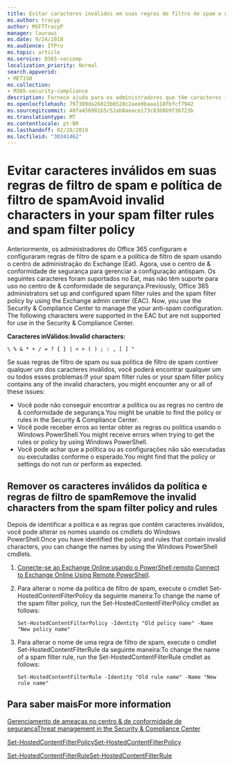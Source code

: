 ```yaml
---
title: Evitar caracteres inválidos em suas regras de filtro de spam e na política de filtro de spam
ms.author: tracyp
author: MSFTTracyP
manager: laurawi
ms.date: 9/24/2018
ms.audience: ITPro
ms.topic: article
ms.service: O365-seccomp
localization_priority: Normal
search.appverid:
- MET150
ms.collection:
- M365-security-compliance
description: Fornece ajuda para os administradores que têm caracteres inválidos na configuração antispam e estão em problemas ao tentar usar o centro de conformidade &amp; de segurança.
ms.openlocfilehash: 797389da26823b6528c2aee0baaa118fbfcf7942
ms.sourcegitcommit: 48fa456981b5c52ab8aeace173c8366b9f36723b
ms.translationtype: MT
ms.contentlocale: pt-BR
ms.lasthandoff: 02/28/2019
ms.locfileid: "30341462"
---
```

# <a name="avoid-invalid-characters-in-your-spam-filter-rules-and-spam-filter-policy"></a><span data-ttu-id="68b00-103">Evitar caracteres inválidos em suas regras de filtro de spam e política de filtro de spam</span><span class="sxs-lookup"><span data-stu-id="68b00-103">Avoid invalid characters in your spam filter rules and spam filter policy</span></span> 

<span data-ttu-id="68b00-p101">Anteriormente, os administradores do Office 365 configuram e configuraram regras de filtro de spam e a política de filtro de spam usando o centro de administração do Exchange (Eat). Agora, use o centro de &amp; conformidade de segurança para gerenciar a configuração antispam. Os seguintes caracteres foram suportados no Eat, mas não têm suporte para uso no centro de &amp; conformidade de segurança.</span><span class="sxs-lookup"><span data-stu-id="68b00-p101">Previously, Office 365 administrators set up and configured spam filter rules and the spam filter policy by using the Exchange admin center (EAC). Now, you use the Security &amp; Compliance Center to manage the your anti-spam configuration. The following characters were supported in the EAC but are not supported for use in the Security &amp; Compliance Center.</span></span>  

<span data-ttu-id="68b00-107">**Caracteres inVálidos:**</span><span class="sxs-lookup"><span data-stu-id="68b00-107">**Invalid characters:**</span></span>
  
```\ % & * + / = ? { } | < > ( ) ; : , [ ] "```

<span data-ttu-id="68b00-108">Se suas regras de filtro de spam ou sua política de filtro de spam contiver qualquer um dos caracteres inválidos, você poderá encontrar qualquer um ou todos esses problemas:</span><span class="sxs-lookup"><span data-stu-id="68b00-108">If your spam filter rules or your spam filter policy contains any of the invalid characters, you might encounter any or all of these issues:</span></span>
- <span data-ttu-id="68b00-109">Você pode não conseguir encontrar a política ou as regras no centro de &amp; conformidade de segurança.</span><span class="sxs-lookup"><span data-stu-id="68b00-109">You might be unable to find the policy or rules in the Security &amp; Compliance Center.</span></span>
- <span data-ttu-id="68b00-110">Você pode receber erros ao tentar obter as regras ou política usando o Windows PowerShell.</span><span class="sxs-lookup"><span data-stu-id="68b00-110">You might receive errors when trying to get the rules or policy by using Windows PowerShell.</span></span>
- <span data-ttu-id="68b00-111">Você pode achar que a política ou as configurações não são executadas ou executadas conforme o esperado.</span><span class="sxs-lookup"><span data-stu-id="68b00-111">You might find that the policy or settings do not run or perform as expected.</span></span>

## <a name="remove-the-invalid-characters-from-the-spam-filter-policy-and-rules"></a><span data-ttu-id="68b00-112">Remover os caracteres inválidos da política e regras de filtro de spam</span><span class="sxs-lookup"><span data-stu-id="68b00-112">Remove the invalid characters from the spam filter policy and rules</span></span>

<span data-ttu-id="68b00-113">Depois de identificar a política e as regras que contêm caracteres inválidos, você pode alterar os nomes usando os cmdlets do Windows PowerShell.</span><span class="sxs-lookup"><span data-stu-id="68b00-113">Once you have identified the policy and rules that contain invalid characters, you can change the names by using the Windows PowerShell cmdlets.</span></span> 

1. <span data-ttu-id="68b00-114">[Conecte-se ao Exchange Online usando o PowerShell remoto](https://docs.microsoft.com/powershell/exchange/exchange-online/connect-to-exchange-online-powershell/connect-to-exchange-online-powershell?view=exchange-ps).</span><span class="sxs-lookup"><span data-stu-id="68b00-114">[Connect to Exchange Online Using Remote PowerShell](https://docs.microsoft.com/powershell/exchange/exchange-online/connect-to-exchange-online-powershell/connect-to-exchange-online-powershell?view=exchange-ps).</span></span>
    
2. <span data-ttu-id="68b00-115">Para alterar o nome da política de filtro de spam, execute o cmdlet Set-HostedContentFilterPolicy da seguinte maneira:</span><span class="sxs-lookup"><span data-stu-id="68b00-115">To change the name of the spam filter policy, run the Set-HostedContentFilterPolicy cmdlet as follows:</span></span>
    
    ```
    Set-HostedContentFilterPolicy -Identity "Old policy name" -Name "New policy name"
    ```  

3. <span data-ttu-id="68b00-116">Para alterar o nome de uma regra de filtro de spam, execute o cmdlet Set-HostedContentFilterRule da seguinte maneira:</span><span class="sxs-lookup"><span data-stu-id="68b00-116">To change the name of a spam filter rule, run the Set-HostedContentFilterRule cmdlet as follows:</span></span>
    
    ```
    Set-HostedContentFilterRule -Identity "Old rule name" -Name "New rule name"
    ```  

  
 ## <a name="for-more-information"></a><span data-ttu-id="68b00-117">Para saber mais</span><span class="sxs-lookup"><span data-stu-id="68b00-117">For more information</span></span>

[<span data-ttu-id="68b00-118">Gerenciamento de ameaças no centro &amp; de conformidade de segurança</span><span class="sxs-lookup"><span data-stu-id="68b00-118">Threat management in the Security &amp; Compliance Center</span></span>](threat-management.md)
  
[<span data-ttu-id="68b00-119">Set-HostedContentFilterPolicy</span><span class="sxs-lookup"><span data-stu-id="68b00-119">Set-HostedContentFilterPolicy</span></span>](https://docs.microsoft.com/powershell/module/exchange/antispam-antimalware/set-hostedcontentfilterpolicy?view=exchange-ps)

[<span data-ttu-id="68b00-120">Set-HostedContentFilterRule</span><span class="sxs-lookup"><span data-stu-id="68b00-120">Set-HostedContentFilterRule</span></span>](https://docs.microsoft.com/powershell/module/exchange/antispam-antimalware/set-hostedcontentfilterrule?view=exchange-ps)
